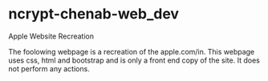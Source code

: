 # ncrypt-chenab-web_dev
Apple Website Recreation

The foolowing webpage is a recreation of the apple.com/in. This webpage uses css, html and bootstrap and is only a front end copy of the site.
It does not perform any actions.
